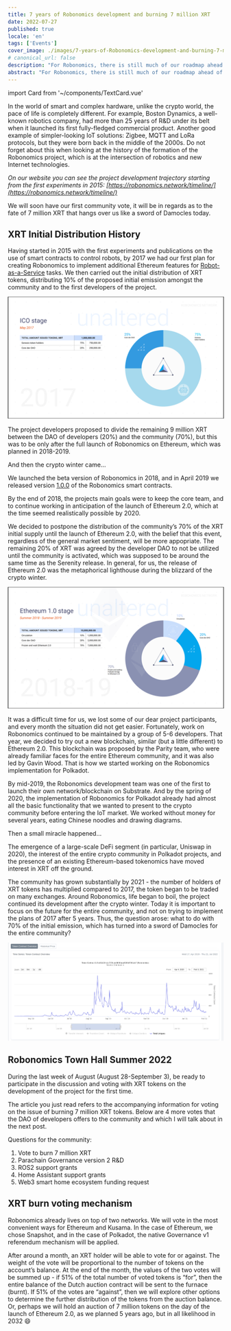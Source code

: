```yaml
---
title: 7 years of Robonomics development and burning 7 million XRT
date: 2022-07-27
published: true
locale: 'en'
tags: ['Events']
cover_image: ./images/7-years-of-Robonomics-development-and-burning-7-million-XRT/7-years-of-Robonomics-development-and-burning-7-million-XRT.jpg
# canonical_url: false
description: "For Robonomics, there is still much of our roadmap ahead of us, and many things will happen for the first time."
abstract: "For Robonomics, there is still much of our roadmap ahead of us, and many things will happen for the first time."
---
```

import Card from '~/components/TextCard.vue'

In the world of smart and complex hardware, unlike the crypto world, the pace of life is completely different. For example, Boston Dynamics, a well-known robotics company, had more than 25 years of R&D under its belt when it launched its first fully-fledged commercial product. Another good example of simpler-looking IoT solutions: Zigbee, MQTT and LoRa protocols, but they were born back in the middle of the 2000s. Do not forget about this when looking at the history of the formation of the Robonomics project, which is at the intersection of robotics and new Internet technologies.

*On our website you can see the project development trajectory starting from the first experiments in 2015: [https://robonomics.network/timeline/](https://robonomics.network/timeline/)*

We will soon have our first community vote, it will be in regards as to the fate of 7 million XRT that hangs over us like a sword of Damocles today.

## XRT Initial Distribution History

Having started in 2015 with the first experiments and publications on the use of smart contracts to control robots, by 2017 we had our first plan for creating Robonomics to implement additional Ethereum features for [Robot-as-a-Service](https://en.wikipedia.org/wiki/Robot_as_a_service) tasks. We then carried out the initial distribution of XRT tokens, distributing 10% of the proposed initial emission amongst the community and to the first developers of the project.

![ICO Stage](./images/7-years-of-Robonomics-development-and-burning-7-million-XRT/7-years-img-1.png)

The project developers proposed to divide the remaining 9 million XRT between the DAO of developers (20%) and the community (70%), but this was to be only after the full launch of Robonomics on Ethereum, which was planned in 2018-2019.

And then the crypto winter came...

We launched the beta version of Robonomics in 2018, and in April 2019 we released version [1.0.0](https://github.com/airalab/robonomics_contracts/releases/tag/v1.0) of the Robonomics smart contracts.

By the end of 2018, the projects main goals were to keep the core team, and to continue working in anticipation of the launch of Ethereum 2.0, which at the time seemed realistically possible by 2020. 

We decided to postpone the distribution of the community’s 70% of the XRT initial supply until the launch of Ethereum 2.0, with the belief that this event, regardless of the general market sentiment, will be more appopriate. The remaining 20% of XRT was agreed by the developer DAO to not be utilized until the community is activated, which was supposed to be around the same time as the Serenity release. In general, for us, the release of Ethereum 2.0 was the metaphorical lighthouse during the blizzard of the crypto winter.

![Ethereum 1.0 Stage](./images/7-years-of-Robonomics-development-and-burning-7-million-XRT/7-years-img-2.png)

It was a difficult time for us, we lost some of our dear project participants, and every month the situation did not get easier. Fortunately, work on Robonomics continued to be maintained by a group of 5-6 developers. That year, we decided to try out a new blockchain, similar (but a little different) to Ethereum 2.0. This blockchain was proposed by the Parity team, who were already familiar faces for the entire Ethereum community, and it was also led by Gavin Wood. That is how we started working on the Robonomics implementation for Polkadot.

By mid-2019, the Robonomics development team was one of the first to launch their own network/blockchain on Substrate. And by the spring of 2020, the implementation of Robonomics for Polkadot already had almost all the basic functionality that we wanted to present to the crypto community before entering the IoT market. We worked without money for several years, eating Chinese noodles and drawing diagrams.

Then a small miracle happened…

The emergence of a large-scale DeFi segment (in particular, Uniswap in 2020), the interest of the entire crypto community in Polkadot projects, and the presence of an existing Ethereum-based tokenomics have moved interest in XRT off the ground.

The community has grown substantially by 2021 - the number of holders of XRT tokens has multiplied compared to 2017, the token began to be traded on many exchanges. Around Robonomics, life began to boil, the project continued its development after the crypto winter. Today it is important to focus on the future for the entire community, and not on trying to implement the plans of 2017 after 5 years. Thus, the question arose: what to do with 70% of the initial emission, which has turned into a sword of Damocles for the entire community?

![Token contract overview](./images/7-years-of-Robonomics-development-and-burning-7-million-XRT/7-years-img-3.png)

## Robonomics Town Hall Summer 2022

During the last week of August (August 28-September 3), be ready to participate in the discussion and voting with XRT tokens on the development of the project for the first time.

The article you just read refers to the accompanying information for voting on the issue of burning 7 million XRT tokens. Below are 4 more votes that the DAO of developers offers to the community and which I will talk about in the next post.

Questions for the community:

1. Vote to burn 7 million XRT
2. Parachain Governance version 2 R&D
3. ROS2 support grants
4. Home Assistant support grants
5. Web3 smart home ecosystem funding request

## XRT burn voting mechanism

Robonomics already lives on top of two networks. We will vote in the most convenient ways for Ethereum and Kusama. In the case of Ethereum, we chose Snapshot, and in the case of Polkadot, the native Governance v1 referendum mechanism will be applied.

After around a month, an XRT holder will be able to vote for or against. The weight of the vote will be proportional to the number of tokens on the account’s balance. At the end of the month, the values of the two votes will be summed up - if 51% of the total number of voted tokens is “for”, then the entire balance of the Dutch auction contract will be sent to the furnace (burnt). If 51% of the votes are “against”, then we will explore other options to determine the further distribution of the tokens from the auction balance. Or, perhaps we will hold an auction of 7 million tokens on the day of the launch of Ethereum 2.0, as we planned 5 years ago, but in all likelihood in 2032 😄